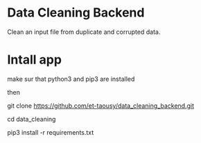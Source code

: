 # Data Cleaning Backend

Clean an input file from duplicate and corrupted data.

# Intall app

make sur that python3 and pip3 are installed

then

git clone https://github.com/et-taousy/data_cleaning_backend.git

cd data_cleaning

pip3 install -r requirements.txt

